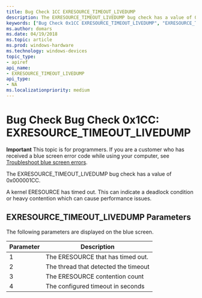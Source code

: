 ```yaml
---
title: Bug Check 1CC EXRESOURCE_TIMEOUT_LIVEDUMP 
description: The EXRESOURCE_TIMEOUT_LIVEDUMP bug check has a value of 0x000001CC.
keywords: ["Bug Check 0x1CC EXRESOURCE_TIMEOUT_LIVEDUMP", "EXRESOURCE_TIMEOUT_LIVEDUMP"]
ms.author: domars
ms.date: 04/19/2018
ms.topic: article
ms.prod: windows-hardware
ms.technology: windows-devices
topic_type:
- apiref
api_name:
- EXRESOURCE_TIMEOUT_LIVEDUMP
api_type:
- NA
ms.localizationpriority: medium
---
```


# Bug Check Bug Check 0x1CC: EXRESOURCE\_TIMEOUT\_LIVEDUMP

**Important** This topic is for programmers. If you are a customer who has received a blue screen error code while using your computer, see [Troubleshoot blue screen errors](http://windows.microsoft.com/windows-10/troubleshoot-blue-screen-errors).

The EXRESOURCE_TIMEOUT_LIVEDUMP bug check has a value of 0x000001CC.

A kernel ERESOURCE has timed out. This can indicate a deadlock condition or heavy contention which can cause performance issues.


## EXRESOURCE\_TIMEOUT\_LIVEDUMP Parameters

The following parameters are displayed on the blue screen.

Parameter | Description 
|---------|--------------|
1 | The ERESOURCE that has timed out.
2 | The thread that detected the timeout
3 | The ERESOURCE contention count
4 | The configured timeout in seconds



